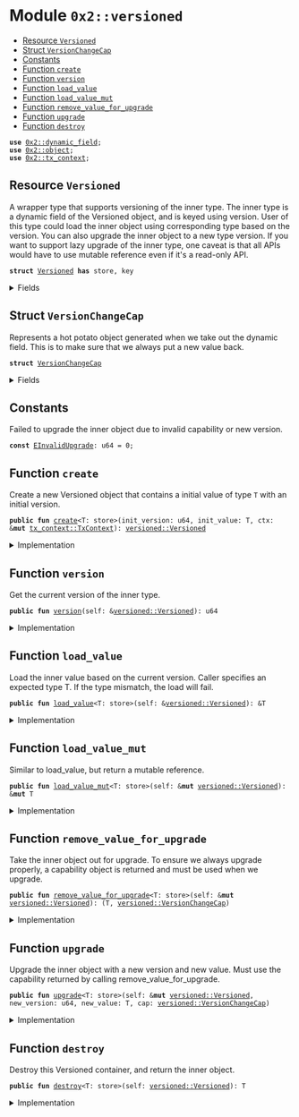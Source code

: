 
<a name="0x2_versioned"></a>

# Module `0x2::versioned`



-  [Resource `Versioned`](#0x2_versioned_Versioned)
-  [Struct `VersionChangeCap`](#0x2_versioned_VersionChangeCap)
-  [Constants](#@Constants_0)
-  [Function `create`](#0x2_versioned_create)
-  [Function `version`](#0x2_versioned_version)
-  [Function `load_value`](#0x2_versioned_load_value)
-  [Function `load_value_mut`](#0x2_versioned_load_value_mut)
-  [Function `remove_value_for_upgrade`](#0x2_versioned_remove_value_for_upgrade)
-  [Function `upgrade`](#0x2_versioned_upgrade)
-  [Function `destroy`](#0x2_versioned_destroy)


<pre><code><b>use</b> <a href="dynamic_field.md#0x2_dynamic_field">0x2::dynamic_field</a>;
<b>use</b> <a href="object.md#0x2_object">0x2::object</a>;
<b>use</b> <a href="tx_context.md#0x2_tx_context">0x2::tx_context</a>;
</code></pre>



<a name="0x2_versioned_Versioned"></a>

## Resource `Versioned`

A wrapper type that supports versioning of the inner type.
The inner type is a dynamic field of the Versioned object, and is keyed using version.
User of this type could load the inner object using corresponding type based on the version.
You can also upgrade the inner object to a new type version.
If you want to support lazy upgrade of the inner type, one caveat is that all APIs would have
to use mutable reference even if it's a read-only API.


<pre><code><b>struct</b> <a href="versioned.md#0x2_versioned_Versioned">Versioned</a> <b>has</b> store, key
</code></pre>



<details>
<summary>Fields</summary>


<dl>
<dt>
<code>id: <a href="object.md#0x2_object_UID">object::UID</a></code>
</dt>
<dd>

</dd>
<dt>
<code>version: u64</code>
</dt>
<dd>

</dd>
</dl>


</details>

<a name="0x2_versioned_VersionChangeCap"></a>

## Struct `VersionChangeCap`

Represents a hot potato object generated when we take out the dynamic field.
This is to make sure that we always put a new value back.


<pre><code><b>struct</b> <a href="versioned.md#0x2_versioned_VersionChangeCap">VersionChangeCap</a>
</code></pre>



<details>
<summary>Fields</summary>


<dl>
<dt>
<code>versioned_id: <a href="object.md#0x2_object_ID">object::ID</a></code>
</dt>
<dd>

</dd>
<dt>
<code>old_version: u64</code>
</dt>
<dd>

</dd>
</dl>


</details>

<a name="@Constants_0"></a>

## Constants


<a name="0x2_versioned_EInvalidUpgrade"></a>

Failed to upgrade the inner object due to invalid capability or new version.


<pre><code><b>const</b> <a href="versioned.md#0x2_versioned_EInvalidUpgrade">EInvalidUpgrade</a>: u64 = 0;
</code></pre>



<a name="0x2_versioned_create"></a>

## Function `create`

Create a new Versioned object that contains a initial value of type <code>T</code> with an initial version.


<pre><code><b>public</b> <b>fun</b> <a href="versioned.md#0x2_versioned_create">create</a>&lt;T: store&gt;(init_version: u64, init_value: T, ctx: &<b>mut</b> <a href="tx_context.md#0x2_tx_context_TxContext">tx_context::TxContext</a>): <a href="versioned.md#0x2_versioned_Versioned">versioned::Versioned</a>
</code></pre>



<details>
<summary>Implementation</summary>


<pre><code><b>public</b> <b>fun</b> <a href="versioned.md#0x2_versioned_create">create</a>&lt;T: store&gt;(init_version: u64, init_value: T, ctx: &<b>mut</b> TxContext): <a href="versioned.md#0x2_versioned_Versioned">Versioned</a> {
    <b>let</b> self = <a href="versioned.md#0x2_versioned_Versioned">Versioned</a> {
        id: <a href="object.md#0x2_object_new">object::new</a>(ctx),
        version: init_version,
    };
    <a href="dynamic_field.md#0x2_dynamic_field_add">dynamic_field::add</a>(&<b>mut</b> self.id, init_version, init_value);
    self
}
</code></pre>



</details>

<a name="0x2_versioned_version"></a>

## Function `version`

Get the current version of the inner type.


<pre><code><b>public</b> <b>fun</b> <a href="versioned.md#0x2_versioned_version">version</a>(self: &<a href="versioned.md#0x2_versioned_Versioned">versioned::Versioned</a>): u64
</code></pre>



<details>
<summary>Implementation</summary>


<pre><code><b>public</b> <b>fun</b> <a href="versioned.md#0x2_versioned_version">version</a>(self: &<a href="versioned.md#0x2_versioned_Versioned">Versioned</a>): u64 {
    self.version
}
</code></pre>



</details>

<a name="0x2_versioned_load_value"></a>

## Function `load_value`

Load the inner value based on the current version. Caller specifies an expected type T.
If the type mismatch, the load will fail.


<pre><code><b>public</b> <b>fun</b> <a href="versioned.md#0x2_versioned_load_value">load_value</a>&lt;T: store&gt;(self: &<a href="versioned.md#0x2_versioned_Versioned">versioned::Versioned</a>): &T
</code></pre>



<details>
<summary>Implementation</summary>


<pre><code><b>public</b> <b>fun</b> <a href="versioned.md#0x2_versioned_load_value">load_value</a>&lt;T: store&gt;(self: &<a href="versioned.md#0x2_versioned_Versioned">Versioned</a>): &T {
    <a href="dynamic_field.md#0x2_dynamic_field_borrow">dynamic_field::borrow</a>(&self.id, self.version)
}
</code></pre>



</details>

<a name="0x2_versioned_load_value_mut"></a>

## Function `load_value_mut`

Similar to load_value, but return a mutable reference.


<pre><code><b>public</b> <b>fun</b> <a href="versioned.md#0x2_versioned_load_value_mut">load_value_mut</a>&lt;T: store&gt;(self: &<b>mut</b> <a href="versioned.md#0x2_versioned_Versioned">versioned::Versioned</a>): &<b>mut</b> T
</code></pre>



<details>
<summary>Implementation</summary>


<pre><code><b>public</b> <b>fun</b> <a href="versioned.md#0x2_versioned_load_value_mut">load_value_mut</a>&lt;T: store&gt;(self: &<b>mut</b> <a href="versioned.md#0x2_versioned_Versioned">Versioned</a>): &<b>mut</b> T {
    <a href="dynamic_field.md#0x2_dynamic_field_borrow_mut">dynamic_field::borrow_mut</a>(&<b>mut</b> self.id, self.version)
}
</code></pre>



</details>

<a name="0x2_versioned_remove_value_for_upgrade"></a>

## Function `remove_value_for_upgrade`

Take the inner object out for upgrade. To ensure we always upgrade properly, a capability object is returned
and must be used when we upgrade.


<pre><code><b>public</b> <b>fun</b> <a href="versioned.md#0x2_versioned_remove_value_for_upgrade">remove_value_for_upgrade</a>&lt;T: store&gt;(self: &<b>mut</b> <a href="versioned.md#0x2_versioned_Versioned">versioned::Versioned</a>): (T, <a href="versioned.md#0x2_versioned_VersionChangeCap">versioned::VersionChangeCap</a>)
</code></pre>



<details>
<summary>Implementation</summary>


<pre><code><b>public</b> <b>fun</b> <a href="versioned.md#0x2_versioned_remove_value_for_upgrade">remove_value_for_upgrade</a>&lt;T: store&gt;(self: &<b>mut</b> <a href="versioned.md#0x2_versioned_Versioned">Versioned</a>): (T, <a href="versioned.md#0x2_versioned_VersionChangeCap">VersionChangeCap</a>) {
    (
        <a href="dynamic_field.md#0x2_dynamic_field_remove">dynamic_field::remove</a>(&<b>mut</b> self.id, self.version),
        <a href="versioned.md#0x2_versioned_VersionChangeCap">VersionChangeCap</a> {
            versioned_id: <a href="object.md#0x2_object_id">object::id</a>(self),
            old_version: self.version,
        }
    )
}
</code></pre>



</details>

<a name="0x2_versioned_upgrade"></a>

## Function `upgrade`

Upgrade the inner object with a new version and new value. Must use the capability returned
by calling remove_value_for_upgrade.


<pre><code><b>public</b> <b>fun</b> <a href="versioned.md#0x2_versioned_upgrade">upgrade</a>&lt;T: store&gt;(self: &<b>mut</b> <a href="versioned.md#0x2_versioned_Versioned">versioned::Versioned</a>, new_version: u64, new_value: T, cap: <a href="versioned.md#0x2_versioned_VersionChangeCap">versioned::VersionChangeCap</a>)
</code></pre>



<details>
<summary>Implementation</summary>


<pre><code><b>public</b> <b>fun</b> <a href="versioned.md#0x2_versioned_upgrade">upgrade</a>&lt;T: store&gt;(self: &<b>mut</b> <a href="versioned.md#0x2_versioned_Versioned">Versioned</a>, new_version: u64, new_value: T, cap: <a href="versioned.md#0x2_versioned_VersionChangeCap">VersionChangeCap</a>) {
    <b>let</b> <a href="versioned.md#0x2_versioned_VersionChangeCap">VersionChangeCap</a> { versioned_id, old_version } = cap;
    <b>assert</b>!(versioned_id == <a href="object.md#0x2_object_id">object::id</a>(self), <a href="versioned.md#0x2_versioned_EInvalidUpgrade">EInvalidUpgrade</a>);
    <b>assert</b>!(old_version &lt; new_version, <a href="versioned.md#0x2_versioned_EInvalidUpgrade">EInvalidUpgrade</a>);
    <a href="dynamic_field.md#0x2_dynamic_field_add">dynamic_field::add</a>(&<b>mut</b> self.id, new_version, new_value);
    self.version = new_version;
}
</code></pre>



</details>

<a name="0x2_versioned_destroy"></a>

## Function `destroy`

Destroy this Versioned container, and return the inner object.


<pre><code><b>public</b> <b>fun</b> <a href="versioned.md#0x2_versioned_destroy">destroy</a>&lt;T: store&gt;(self: <a href="versioned.md#0x2_versioned_Versioned">versioned::Versioned</a>): T
</code></pre>



<details>
<summary>Implementation</summary>


<pre><code><b>public</b> <b>fun</b> <a href="versioned.md#0x2_versioned_destroy">destroy</a>&lt;T: store&gt;(self: <a href="versioned.md#0x2_versioned_Versioned">Versioned</a>): T {
    <b>let</b> <a href="versioned.md#0x2_versioned_Versioned">Versioned</a> { id, version } = self;
    <b>let</b> ret = <a href="dynamic_field.md#0x2_dynamic_field_remove">dynamic_field::remove</a>(&<b>mut</b> id, version);
    <a href="object.md#0x2_object_delete">object::delete</a>(id);
    ret
}
</code></pre>



</details>
